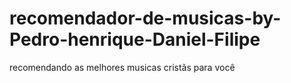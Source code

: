 # recomendador-de-musicas-by-Pedro-henrique-Daniel-Filipe
recomendando as melhores musicas cristãs para você

